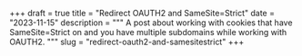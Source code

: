 +++
draft = true
title = "Redirect OAUTH2 and SameSite=Strict"
date = "2023-11-15"
description = """
A post about working with cookies that have SameSite=Strict on and you have
multiple subdomains while working with OAUTH2.
"""
slug = "redirect-oauth2-and-samesitestrict"
+++

